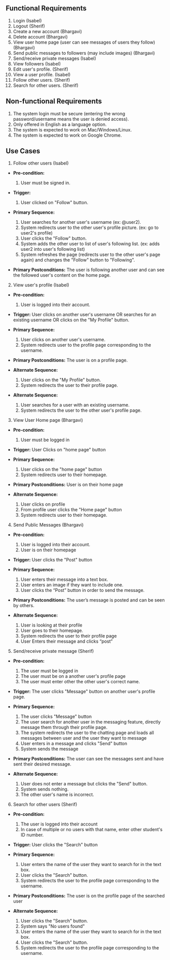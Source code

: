## Functional Requirements

1. Login (Isabel)
2. Logout (Sherif)
3. Create a new account (Bhargavi)
4. Delete account (Bhargavi)
5. View user home page (user can see messages of users they follow) (Bhargavi)
6. Send public messages to followers (may include images) (Bhargavi)
7. Send/receive private messages (Isabel)
8. View followers (Isabel)
9. Edit user's profile. (Sherif)
10. View a user profile. (Isabel)
11. Follow other users. (Sherif)
12. Search for other users. (Sherif)

## Non-functional Requirements

1. The system login must be secure (entering the wrong password/username means the user is denied access).
2. Only offered in English as a language option.
3. The system is expected to work on Mac/Windows/Linux.
4. The system is expected to work on Google Chrome.

## Use Cases

1. Follow other users (Isabel)
- **Pre-condition:**
  1. User must be signed in.

- **Trigger:**
  1. User clicked on "Follow" button.

- **Primary Sequence:**
  
  1. User searches for another user's username (ex: @user2).
  2. System redirects user to the other user's profile picture. (ex: go to user2's profile)
  3. User clicks the "Follow" button.
  4. System adds the other user to list of user's following list. (ex: adds user2 into user's following list)
  5. System refreshes the page (redirects user to the other user's page again) and changes the "Follow" button to "Following".

- **Primary Postconditions:**
  The user is following another user and can see the followed user's content on the home page.

2. View user's profile (Isabel)
- **Pre-condition:** 
  1. User is logged into their account.

- **Trigger:** 
  User clicks on another user's username OR searches for an existing username OR clicks on the "My Profile" button.

- **Primary Sequence:**
  
  1. User clicks on another user's username.
  2. System redirects user to the profile page corresponding to the username.

- **Primary Postconditions:** 
  The user is on a profile page.

- **Alternate Sequence:** 
  
  1. User clicks on the "My Profile" button.
  2. System redirects the user to their profile page.

- **Alternate Sequence:** 
  
  1. User searches for a user with an existing username.
  2. System redirects the user to the other user's profile page.

3. View User Home page (Bhargavi)
- **Pre-condition:** 
  1. User must be logged in

- **Trigger:** 
  User Clicks on "home page" button

- **Primary Sequence:**
  
  1. User clicks on the "home page" button
  2. System redirects user to their homepage.

- **Primary Postconditions:**
  User is on their home page

- **Alternate Sequence:** 
  1. User clicks on profile
  2. From profile user clicks the "Home page" button
  3. System redirects user to their homepage.

4. Send Public Messages (Bhargavi)
- **Pre-condition:**
  1. User is logged into their account.
  2. User is on their homepage

- **Trigger:** 
  User clicks the "Post" button

- **Primary Sequence:**
  
  1. User enters their message into a text box.
  2. User enters an image if they want to include one.
  3. User clicks the “Post” button in order to send the message.


- **Primary Postconditions:** 
  The user’s message is posted and can be seen by others.

- **Alternate Sequence:** 
  1. User is looking at their profile
  2. User goes to their homepage.
  3. System redirects the user to their profile page
  4. User Enters their message and clicks “post”


5. Send/receive private message (Sherif) 
- **Pre-condition:** 
  1. The user must be logged in 
  2. The user must be on a another user's profile page
  3. The user must enter other the other user's correct name.


- **Trigger:** 
  The user clicks "Message" button on another user's profile page.

- **Primary Sequence:**
  
  1. The user clicks "Message" button
  2. The user search for another user in the messaging feature, directly message them through their profile page.
  3. The system redirects the user to the chatting page and loads all messages between user and the user they want to message
  4. User enters in a message and clicks "Send" button
  5. System sends the message


- **Primary Postconditions:**
  The user can see the messages sent and have sent their desired message.

- **Alternate Sequence:** 

  1. User does not enter a message but clicks the "Send" button.
  2. System sends nothing.
  3. The other user's name is incorrect.


6. Search for other users (Sherif) 
- **Pre-condition:**
  1. The user is logged into their account
  2. In case of multiple or no users with that name, enter other student's ID number.

- **Trigger:**
  User clicks the "Search" button 

- **Primary Sequence:**
  
  1. User enters the name of the user they want to search for in the text box. 
  2. User clicks the "Search" button. 
  3. System redirects the user to the profile page corresponding to the username. 


- **Primary Postconditions:**
  The user is on the profile page of the searched user

- **Alternate Sequence:**
  
  1. User clicks the "Search" button. 
  2. System says "No users found" 
  3. User enters the name of the user they want to search for in the text box. 
  4. User clicks the "Search" button. 
  5. System redirects the user to the profile page corresponding to the username.





